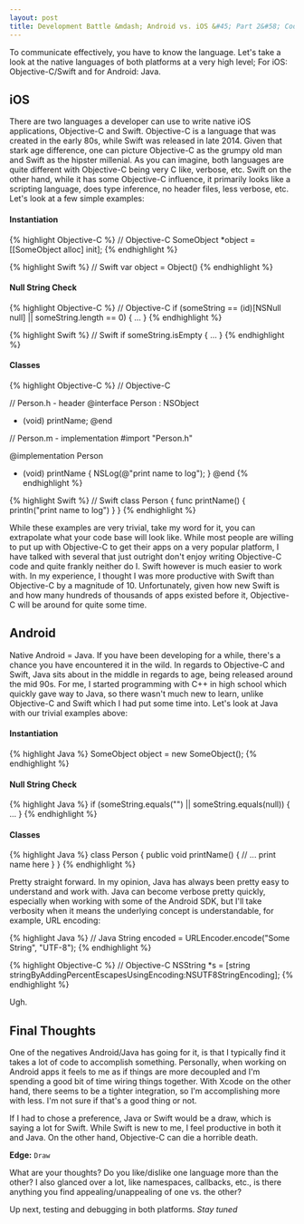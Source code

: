 ```yaml
---
layout: post
title: Development Battle &mdash; Android vs. iOS &#45; Part 2&#58; Code
---
```


To communicate effectively, you have to know the language. Let's take a look at the native languages of both platforms at a very high level; For iOS: Objective-C/Swift and for Android: Java.

## iOS

There are two languages a developer can use to write native iOS applications, Objective-C and Swift. Objective-C is a language that was created in the early 80s, while Swift was released in late 2014. Given that stark age difference, one can picture Objective-C as the grumpy old man and Swift as the hipster millenial. As you can imagine, both languages are quite different with Objective-C being very C like, verbose, etc. Swift on the other hand, while it has some Objective-C influence, it primarily looks like a scripting language, does type inference, no header files, less verbose, etc. Let's look at a few simple examples:

#### Instantiation

{% highlight Objective-C %}
// Objective-C
SomeObject *object = [[SomeObject alloc] init];
{% endhighlight %}

{% highlight Swift %}
// Swift
var object = Object()
{% endhighlight %}

#### Null String Check

{% highlight Objective-C %}
// Objective-C
if (someString == (id)[NSNull null] || someString.length == 0) { ... }
{% endhighlight %}

{% highlight Swift %}
// Swift
if someString.isEmpty { ... }
{% endhighlight %}

#### Classes

{% highlight Objective-C %}
// Objective-C

// Person.h - header
@interface Person : NSObject
- (void) printName;
@end

// Person.m - implementation
#import "Person.h"

@implementation Person
- (void) printName {
    NSLog(@"print name to log");
}
@end
{% endhighlight %}

{% highlight Swift %}
// Swift
class Person {
    func printName() {
        println("print name to log")
    }
}
{% endhighlight %}

While these examples are very trivial, take my word for it, you can extrapolate what your code base will look like. While most people are willing to put up with Objective-C to get their apps on a very popular platform, I have talked with several that just outright don't enjoy writing Objective-C code and quite frankly neither do I. Swift however is much easier to work with. In my experience, I thought I was more productive with Swift than Objective-C by a magnitude of 10. Unfortunately, given how new Swift is and how many hundreds of thousands of apps existed before it, Objective-C will be around for quite some time.

## Android

Native Android = Java. If you have been developing for a while, there's a chance you have encountered it in the wild. In regards to Objective-C and Swift, Java sits about in the middle in regards to age, being released around the mid 90s. For me, I started programming with C++ in high school which quickly gave way to Java, so there wasn't much new to learn, unlike Objective-C and Swift which I had put some time into. Let's look at Java with our trivial examples above:

#### Instantiation

{% highlight Java %}
SomeObject object = new SomeObject();
{% endhighlight %}

#### Null String Check

{% highlight Java %}
if (someString.equals("") || someString.equals(null)) { ... }
{% endhighlight %}

#### Classes

{% highlight Java %}
class Person {
    public void printName() {
        // ... print name here
    }
}
{% endhighlight %}

Pretty straight forward. In my opinion, Java has always been pretty easy to understand and work with. Java can become verbose pretty quickly, especially when working with some of the Android SDK, but I'll take verbosity when it means the underlying concept is understandable, for example, URL encoding:

{% highlight Java %}
// Java
String encoded = URLEncoder.encode("Some String", "UTF-8");
{% endhighlight %}

{% highlight Objective-C %}
// Objective-C
NSString *s = [string stringByAddingPercentEscapesUsingEncoding:NSUTF8StringEncoding];
{% endhighlight %}

Ugh.

## Final Thoughts

One of the negatives Android/Java has going for it, is that I typically find it takes a lot of code to accomplish something. Personally, when working on Android apps it feels to me as if things are more decoupled and I'm spending a good bit of time wiring things together. With Xcode on the other hand, there seems to be a tighter integration, so I'm accomplishing more with less. I'm not sure if that's a good thing or not.

If I had to chose a preference, Java or Swift would be a draw, which is saying a lot for Swift. While Swift is new to me, I feel productive in both it and Java. On the other hand, Objective-C can die a horrible death.

**Edge:** `Draw`

What are your thoughts? Do you like/dislike one language more than the other? I also glanced over a lot, like namespaces, callbacks, etc., is there anything you find appealing/unappealing of one vs. the other?

Up next, testing and debugging in both platforms. *Stay tuned*
